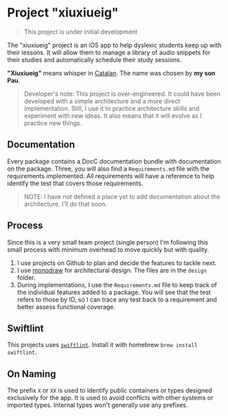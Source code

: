 # Project "xiuxiueig"

> This project is under initial development

The "xiuxiueig" project is an iOS app to help dyslexic students keep up with their lessons. It will allow them to manage a library of audio snippets for their studies and automatically schedule their study sessions.

**"Xiuxiueig"** means whisper in [Catalan](https://www.wordreference.com/definicio/xiuxiueig). The name was chosen by **my son Pau**.

> Developer's note: This project is over-engineered. It could have been developed with a simple architecture and a more direct implementation. Still, I use it to practice architecture skills and experiment with new ideas. It also means that it will evolve as I practice new things.

## Documentation

Every package contains a DocC documentation bundle with documentation on the package. Three, you will also find a `Requirements.md` file with the requirements implemented. All requirements will have a reference to help identify the test that covers those requirements.

> NOTE: I have not defined a place yet to add documentation about the architecture. I'll do that soon.

## Process

Since this is a very small team project (single person) I'm following this small process with minimum overhead to move quickly but with quality.

1. I use projects on Github to plan and decide the features to tackle next.
2. I use [monodraw](https://monodraw.helftone.com) for architectural design. The files are in the `design` folder.
3. During implementations, I use the `Requirements.md` file to keep track of the individual features added to a package. You will see that the test refers to those by ID, so I can trace any test back to a requirement and better assess functional coverage.

## Swiftlint

This projects uses [`swiftlint`](https://github.com/realm/SwiftLint). Install it with homebrew `brew install swiftlint`.

## On Naming

The prefix `X` or `XX` is used to identify public containers or types designed exclusively for the app. It is used to avoid conflicts with other systems or imported types. Internal types won't generally use any prefixes.
